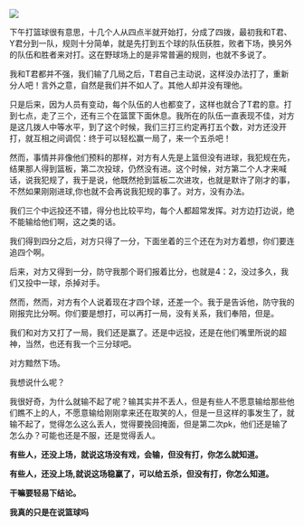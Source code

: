 
![](http://upload-images.jianshu.io/upload_images/48180-5ba3fd6f229478d6.JPEG?imageMogr2/auto-orient/strip%7CimageView2/2/w/1240)

下午打篮球很有意思，十几个人从四点半就开始打，分成了四拨，最初我和T君、Y君分到一队，规则十分简单，就是先打到五个球的队伍获胜，败者下场，换另外的队伍和胜者来对打。这在野球场上的是非常普遍的规则，也就不多说了。

我和T君都并不强，我们输了几局之后，T君自己主动说，这样没办法打了，重新分人吧！言外之意，自然是我们并不如人了。其他人却并没有理他。


只是后来，因为人员有变动，每个队伍的人也都变了，这样也就合了T君的意。打到七点，走了三个，还有三个在篮筐下面休息。我所在的队伍一直表现不佳，对方是这几拨人中等水平，到了这个时候，我们三打三约定再打五个数，对方还没开打，就互相之间调侃：终于可以轻松赢一局了，来一个五杀吧！

然而，事情并非像他们预料的那样，对方有人先是上篮但没有进球，我犯规在先，结果那人得到篮板，第二次投球，仍然没有进。这个时候，对方第二个人才来喊话，说我犯规了，我于是说，他既然抢到篮板二次进攻，也就是默许了刚才的事，不然如果刚刚进球,你也就不会再说我犯规的事了。对方，没有办法。

我们三个中远投还不错，得分也比较平均，每个人都超常发挥。对方边打边说，绝不能输给他们啊，这之类的话。

我们得到四分之后，对方只得了一分，下面坐着的三个还在为对方着想，你们要连追四个啊。

后来，对方又得到一分，防守我那个哥们报着比分，也就是4：2，没过多久，我们又投中一球，杀掉对手。

然而，然而，对方有个人说着现在才四个球，还差一个。我于是告诉他，防守我的刚报完比分啊。你们要是想打，可以再打一局，没有关系，我们奉陪，但是。

我们和对方又打了一局，我们还是赢了。还是中远投，还是在他们嘴里所说的超神，当然，也还有我一个三分球吧。

对方黯然下场。

我想说什么呢？

我很好奇，为什么就输不起了呢？输其实并不丢人，但是有些人不愿意输给那些他们瞧不上的人，不愿意输给刚刚拿来还在取笑的人，但是一旦这样的事发生了，就输不起了，觉得怎么这么丢人，觉得要挽回掩面，但是第二次pk，他们还是输了怎么办？可能也还是不服，还是觉得丢人。

**有些人，还没上场，就说这场没有戏，会输，但没有打，你怎么就知道。**

**有些人，还没上场,就说这场稳赢了，可以给五杀，但没有打，你怎么知道。**

**干嘛要轻易下结论。**

**我真的只是在说篮球吗**



